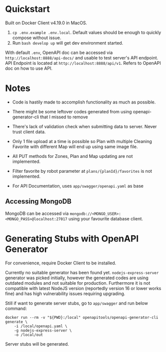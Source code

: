 
# Quickstart

Built on Docker Client v4.19.0 in MacOS.

1. `cp .env.example .env.local`. Default values should be enough to quickly compose without issue.
2. Run `bash develop up` will get dev environment started.

With default `.env`, OpenAPI doc can be accessed via `http://localhost:8888/api-docs/` and usable to test server's API endpoint. API Endpoint is located at `http://localhost:8888/api/v1`. Refers to OpenAPI doc on how to use API.

# Notes

- Code is hastily made to accomplish functionality as much as possible.

- There might be some leftover codes generated from using openapi-generator-cli that I missed to remove

- There's lack of validation check when submitting data to server. Never trust client data.

- Only 1 file upload at a time is possible so Plan with multiple Cleaning Favorite with different Map will end up using same image file.

- All PUT methods for Zones, Plan and Map updating are not implemented.

- Filter favorite by robot parameter at `plans/{planId}/favorites` is not implemented.

- For API Documentation, uses `app/swagger/openapi.yaml` as base

## Accessing MongoDB

MongoDB can be accessed via `mongodb://<MONGO_USER>:<MONGO_PASS>@localhost:27017` using your favourite database client.

# Generating Stubs with OpenAPI Generator

For convenience, require Docker Client to be installed.

Currently no suitable generator has been found yet. `nodejs-express-server` generator was picked initially, however the generated codes are using outdated modules and not suitable for production. Furthermore it is not compatible with latest NodeJS version (reportedly version 16 or lower works fine) and has high vulnerability issues requiring upgrading.

Still if want to generate server stubs, go to `app/swagger` and run below command:
```
docker run --rm -v "${PWD}:/local" openapitools/openapi-generator-cli generate \
    -i /local/openapi.yaml \
    -g nodejs-express-server \
    -o /local/out
```

Server stubs will be generated.